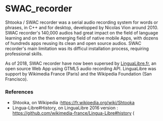 # SWAC_recorder
Shtooka / SWAC recorder was a serial audio recording system for words or phrases, in C++ and for desktop, developped by Nicolas Vion around 2010.
SWAC recorder's 140,000 audios had great impact on the field of language learning and on the then emerging field of native mobile Apps, with dozens of hundreds apps reusing its clean and open source audios.
SWAC recorder's main limitation was its difficul installation process, requiring professional skills.

As of 2018, SWAC recorder have now been supersed by [LinguaLibre.fr](https://lingualibre.fr/wiki/Special:RecordWizard), an open source Web App using GTML5 audio recording API.
LinguaLibre was support by Wikimedia France (Paris) and the Wikipedia Foundation (San Francisco).

### References
* Shtooka, on Wikipedia :https://fr.wikipedia.org/wiki/Shtooka
* Lingua-Libre#History, on LinguaLibre 2016 version : https://github.com/wikimedia-france/Lingua-Libre#history (
